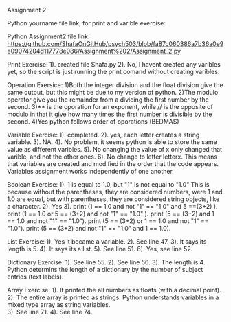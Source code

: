 Assignment 2

Python yourname file link, for print and varible exercise: 

Python Assignment2 file link: https://github.com/ShafaOnGitHub/psych503/blob/fa87c060386a7b36a0e9e09074204d117778e086/Assignment%202/Assignment_2.py



Print Exercise:
1). created file Shafa.py
2). No, I havent created any varibles yet, so the script is just running the print comand without creating varibles. 

Operation Exersice: 
1)Both the integer division and the float division give the same output, but this might be due to my version of python. 
2)The modulo operator give you the remainder from a dividing the first number by the second. 
3)** is the oporation for an exponent, while // is the opposite of modulo in that it give how many times the first number is divisible by the second. 
4)Yes python follows order of oporations (BEDMAS)

Variable Exercise: 
1). completed. 
2). yes, each letter creates a string variable.
3). NA.
4). No problem, it seems python is able to store the same value as different varibles. 
5). No changing the value of x only changed that varible, and not the other ones. 
6). No change to letter letterx. This means that variables are created and modified in the order that the code appears. Variables assignment works independently of one another. 

Boolean Exercise: 
1). 1 is equal to 1.0, but "1" is not equal to "1.0" This is because without the parentheses, they are considered numbers, were 1 and 1.0 are equal, but with parentheses, they are considered string objects, like a character. 
2). Yes 
3). print (1 == 1.0 and not "1" == "1.0" and 5 ==(3+2) ).
print (1 == 1.0 or 5 == (3+2) and not "1" == "1.0" ).
print (5 == (3+2) and 1 == 1.0 and not "1" == "1.0").
print (5 == (3+2) or 1 == 1.0 and not "1" == "1.0").
print (5 == (3+2) and not "1" == "1.0" and 1 == 1.0).

List Exercise: 
1). Yes it became a variable.
2). See line 47.
3). It says its length is 5.
4). It says its a list. 
5). See line 51.
6). Yes, see line 52.

Dictionary Exercise: 
1). See line 55.
2). See line 56.
3). The length is 4. Python determins the length of a dictionary by the number of subject entries (text labels). 

Array Exercise: 
1). It printed the all numbers as floats (with a decimal point). 
2). The entire array is printed as strings. Python understands variables in a mixed type array as string variables.  
3). See line 71.
4). See line 74.







